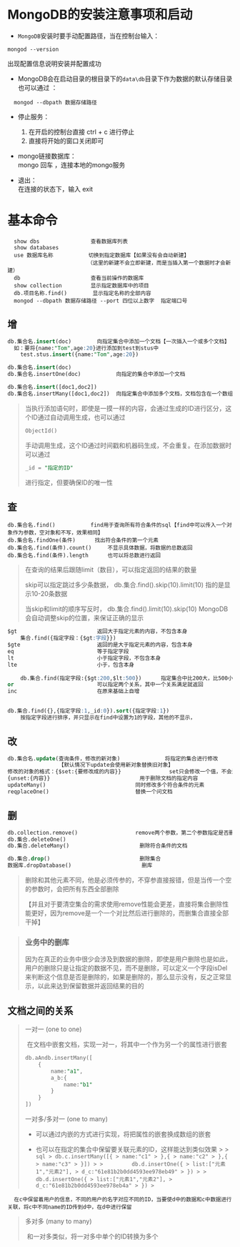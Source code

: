 MongoDB的安装注意事项和启动
=

- `MongoDB`安装时要手动配置路径，当在控制台输入：

```shell
mongod --version
```

出现配置信息说明安装并配置成功

- MongoDB会在启动目录的根目录下的`data\db`目录下作为数据的默认存储目录  
  也可以通过 ：

```shell
  mongod --dbpath 数据存储路径
```

- 停止服务：
    1. 在开启的控制台直接 ctrl + c 进行停止
    2. 直接将开始的窗口关闭即可


- mongo链接数据库：   
  mongo 回车 ，连接本地的mongo服务
- 退出：   
  在连接的状态下，输入 exit

基本命令
=

```shell
  show dbs                查看数据库列表
  show databases
  use 数据库名称           切换到指定数据库【如果没有会自动新建】
                         （这里的新建不会立即新建，而是当插入第一个数据时才会新建）
  db                      查看当前操作的数据库
  show collection         显示指定数据库中的项目
  db.项目名称.find()        显示指定名称的全部内容
  mongod --dbpath 数据存储路径 --port 四位以上数字  指定端口号 
```

增
-

```sql
db.集合名.insert(doc)        向指定集合中添加一个文档【一次插入一个或多个文档】
  如：要将{name:"Tom",age:20}进行添加到test到stus中
    test.stus.insert({name:"Tom",age:20})

db.集合名.insert(doc)			
db.集合名.insertOne(doc)			向指定的集合中添加一个文档

db.集合名.insert([doc1,doc2])
db.集合名.insertMany([doc1,doc2])	向指定集合中添加多个文档，文档包含在一个数组中
```

> 当执行添加语句时，即使是一摸一样的内容，会通过生成的ID进行区分，这个ID通过自动调用生成，也可以通过
>
>   ```sql
>   ObjectId()
>   ```
>
>   手动调用生成，这个ID通过时间戳和机器码生成，不会重复。在添加数据时可以通过
>
>   `````````````````````sql
>   _id = "指定的ID"
>   `````````````````````
>
>   进行指定，但要确保ID的唯一性

## 查

```aql
db.集合名.find()			find用于查询所有符合条件的sql【find中可以传入一个对象作为参数，空对象和不写，效果相同】
db.集合名.findOne(条件)		找出符合条件的第一个元素
db.集合名.find(条件).count()		不显示具体数据，将数据的总数返回
db.集合名.find(条件).length 		也可以将总数进行返回
```

> 在查询的结果后跟随limit（数目），可以指定返回的结果的数量
>
>   skip可以指定跳过多少条数据， db.集合.find().skip(10).limit(10)    指的是显示10-20条数据
>
>   当skip和limit的顺序写反时， db.集合.find().limit(10).skip(10)    MongoDB会自动调整skip的位置，来保证正确的显示

```sql
$gt							返回大于指定元素的内容，不包含本身
	集合.find({指定字段：{$gt:字段}})
$gte						返回的是大于指定元素的内容，包含本身
eq							等于指定字段
lt							小于指定字段，不包含本身
lte							小于，包含本身
	
	db.集合.find(指定字段:{$gt:200,$lt:500})		指定集合中比200大，比500小，多个条件使用逗号间隔
or							可以指定两个关系，其中一个关系满足就返回 
inc							在原来基础上自增
	
```

```sql
db.集合.find({},{指定字段:1,_id:0}).sort({指定字段:1})
	按指定字段进行排序，并只显示在find中设置为1的字段，其他的不显示，
```

## 改

```sql
db.集合名.update(查询条件，修改的新对象)				将指定的集合进行修改
				【默认情况下update会使用新对象替换旧对象】		
修改的对象的格式：{$set:{要修改成的内容}}				set只会修改一个值，不会进行全部的替换
{unset:{内容}}							用于删除文档的指定内容
updateMany()							同时修改多个符合条件的元素
reqplaceOne()							替换一个问文档
```

## 删

```sql
db.collection.remove()					remove两个参数，第二个参数指定是否删多个，是的话就是删一个，默认全删
db.集合.deleteOne()
db.集合.deleteMany()						删除符合条件的文档

db.集合.drop()							删除集合
数据库.dropDatabase()						删库
```

> 删除和其他元素不同，他是必须传参的，不穿参直接报错，但是当传一个空的参数时，会把所有东西全部删除
>
>   【并且对于要清空集合的需求使用remove性能会更差，直接将集合删除性能更好，因为remove是一个一个对比然后进行删除的，而删集合直接全部干掉】

> ### 业务中的删库
>
>   因为在真正的业务中很少会涉及到数据的删除，即使是用户删除也是如此，用户的删除只是让指定的数据不见，而不是删除，可以定义一个字段isDel来判断这个信息是否是删除的，如果是删除的，那么显示没有，反之正常显示，以此来达到保留数据并返回结果的目的

## 文档之间的关系

> 一对一    (one to one)
>
>   ​ 在文档中嵌套文档，实现一对一，将其中一个作为另一个的属性进行嵌套
>
>   ```sql
>   db.aAndb.insertMany([
>       {
>           name:"a1",
>           a_b:{
>               name:"b1"
>           }
>       }
>   ])
>   ```
>
>   一对多/多对一 (one to many)
>
>    - 可以通过内嵌的方式进行实现，将把属性的嵌套换成数组的嵌套
>
>    - 也可以在指定的集合中保留要关联元素的ID，这样能达到类似效果
       >
       >         ```sql
       > db.c.insertMany([{
       > name:"c1"
       > },{
       > name:"c2"
       > },{
       > name:"c3"
       > }])
       >
       >         db.d.insertOne({
       > list:["元素1","元素2"],
       > d_c:"61e81b2b0dd4593ee978eb49"
       > })
       >
       >         db.d.insertOne({
       > list:["元素1","元素2"],
       > d_c:"61e81b2b0dd4593ee978eb4a"
       > })
       >         ```

     ​ 在c中保留着用户的信息，不同的用户的名字对应不同的ID，当要使d中的数据和c中数据进行关联，将c中不同name的ID传到d中，在d中进行保留

>
>   多对多    (many to many)
>
>   ​ 和一对多类似，将一对多中单个的ID转换为多个
